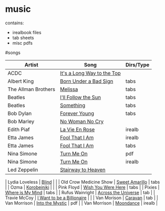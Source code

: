 # music
contains:
* irealbook files
* tab sheets
* misc pdfs

#songs

| **Artist** | **Song** | **Dirs/Type** |
| -------- | -------- | -------- |
| ACDC | [It's a Long Way to the Top](https://www.youtube.com/watch?v=-sUXMzkh-jI) | |
| Albert King | [Born Under a Bad Sign](https://www.youtube.com/watch?v=uAFO4cBlS8o) | tabs |
| The Allman Brothers | [Melissa](https://www.youtube.com/watch?v=WFJ20eNspzo) | tabs |
| Beatles | [I'll Follow the Sun](https://www.youtube.com/watch?v=Jwgtf0Zo-Ck) | tabs |
| Beatles | [Something](https://www.youtube.com/watch?v=0xeu-mN-NQs) | tabs |
| Bob Dylan | [Forever Young](https://www.youtube.com/watch?v=jtFEzhaNrT4) | tabs |
| Bob Marley | [No Woman No Cry](https://www.youtube.com/watch?v=jGqrvn3q1oo) | |
| Edith Piaf | [La Vie En Rose](https://www.youtube.com/watch?v=0feNVUwQA8U) | irealb |
| Etta James | [Fool That I Am](https://www.youtube.com/watch?v=esn9e6dbk-Y) | irealb |
| Etta James | [Fool That I Am](https://www.youtube.com/watch?v=esn9e6dbk-Y) | tabs |
| Nina Simone | [Turn Me On](https://www.youtube.com/watch?v=WiRFLaSpSh4) | pdf |
| Nina Simone | [Turn Me On](https://www.youtube.com/watch?v=WiRFLaSpSh4) | irealb |
| Led Zeppelin | [Stairway to Heaven](https://www.youtube.com/watch?v=8pPvNqOb6RA) | |

| Lydia Loveless | [Blind](https://www.youtube.com/watch?v=FwxWKr_A3r0) | |
| Old Crow Medicine Show | [Sweet Amarillo](https://www.youtube.com/watch?v=4-NaZzG5eAU) | tabs |
| Ozma | [Korobeiniki](https://www.youtube.com/watch?v=BFzQL9AQBL4) | |
| Pink Floyd | [Wish You Were Here](https://www.youtube.com/watch?v=3j8mr-gcgoI) | tabs |
| Pixies | [Where is My Mind](https://www.youtube.com/watch?v=-gkibxWr0DY) | tabs | 
| Rufus Wainright | [Across the Universe](https://www.youtube.com/watch?v=cAe1lVDbLf0) | tab |
| Travie McCoy | [I Want to be a Billionaire](https://www.youtube.com/watch?v=8aRor905cCw) | |
| Van Morison | [Caravan](https://www.youtube.com/watch?v=vJXVD-nSSKE) | tab |
| Van Morrison | [Into the Mystic](https://www.youtube.com/watch?v=CEvsDuJYEnI) | pdf |
| Van Morrison | [Moondance](https://www.youtube.com/watch?v=6lFxGBB4UGU) | irealb |

